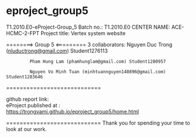 # eproject_group5

T1.2010.E0-eProject-Group_5
Batch no.: T1.2010.E0
CENTER NAME: ACE-HCMC-2-FPT
Project title: Vertex system website


========> Group 5 <=========
3 collaborators:
             Nguyen Duc Trong (nluductrong@gmail.com) Student1276113

             Pham Hung Lam (phamhunglam@gmail.com) Student1280957
             
             Nguyen Vo Minh Tuan (minhtuannguyen140896@gmail.com) Student1283646
             
             
============================

github report link:  
eProject published at : https://trongvami.github.io/eproject_group5/home.html

============================
Thank you for spending your time to look at our work.
